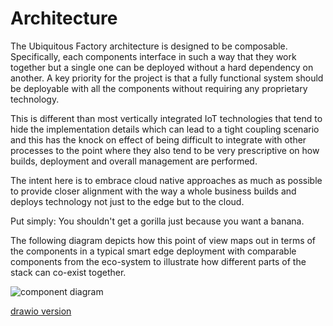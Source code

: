 # Architecture 

The Ubiquitous Factory architecture is designed to be composable. Specifically, each components interface in such a way that they work together but a single one can be deployed without a hard dependency on another. A key priority for the project is that a fully functional system should be deployable with all the components without requiring any proprietary technology.

This is different than most vertically integrated IoT technologies that tend to hide the implementation details which can lead to a tight coupling scenario and this has the knock on effect of being difficult to integrate with other processes to the point where they also tend to be very prescriptive on how builds, deployment and overall management are performed.

The intent here is to embrace cloud native approaches as much as possible to provide closer alignment with the way a whole business builds and deploys technology not just to the edge but to the cloud. 

Put simply: You shouldn't get a gorilla just because you want a banana. 

The following diagram depicts how this point of view maps out in terms of the components in a typical smart edge deployment with comparable components from the eco-system to illustrate how different parts of the stack can co-exist together.

![component diagram](/assets/components.png)

[drawio version](/assets/components.drawio)